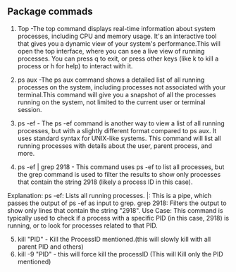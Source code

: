 ## Package commads

1. Top -The top command displays real-time information about system processes, including CPU and memory usage. It's an interactive tool that gives you a dynamic view of your system's performance.This will open the top interface, where you can see a live view of running processes. You can press q to exit, or press other keys (like k to kill a process or h for help) to interact with it.


2. ps aux -The ps aux command shows a detailed list of all running processes on the system, including processes not associated with your terminal.This command will give you a snapshot of all the processes running on the system, not limited to the current user or terminal session. 


3. ps -ef - The ps -ef command is another way to view a list of all running processes, but with a slightly different format compared to ps aux. It uses standard syntax for UNIX-like systems.
This command will list all running processes with details about the user, parent process, and more.

4. ps -ef | grep 2918 - This command uses ps -ef to list all processes, but the grep command is used to filter the results to show only processes that contain the string 2918 (likely a process ID in this case).

Explanation:
 ps -ef: Lists all running processes.
|: This is a pipe, which passes the output of ps -ef as input to grep.
grep 2918: Filters the output to show only lines that contain the string "2918".
Use Case: This command is typically used to check if a process with a specific PID (in this case, 2918) is running, or to look for processes related to that PID.

5. kill "PID" - Kill the ProcessID mentioned.(this will slowly kill with all parent PID and others)
6. kill -9 "PID" - this will force kill the processID (This will Kill only the PID mentioned)